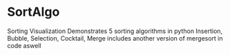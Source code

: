 # SortAlgo
Sorting Visualization
Demonstrates 5 sorting algorithms in python
Insertion, Bubble, Selection, Cocktail, Merge
includes another version of mergesort in code aswell

